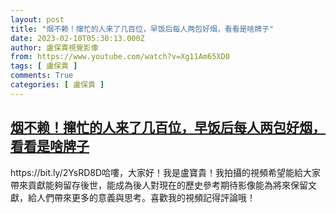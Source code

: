 ```yaml
---
layout: post
title: "烟不赖！撺忙的人来了几百位，早饭后每人两包好烟，看看是啥牌子"
date: 2023-02-10T05:30:13.000Z
author: 盧保貴視覺影像
from: https://www.youtube.com/watch?v=Xg11Am65XD0
tags: [ 盧保貴 ]
comments: True
categories: [ 盧保貴 ]
---
```

<!--1676007013000-->
[烟不赖！撺忙的人来了几百位，早饭后每人两包好烟，看看是啥牌子](https://www.youtube.com/watch?v=Xg11Am65XD0)
------

<div>
https://bit.ly/2YsRD8D哈嘍，大家好！我是盧寶貴！我拍攝的視頻希望能給大家帶來貢獻能夠留存後世，能成為後人對現在的歷史參考期待影像能為將來保留文獻，給人們帶來更多的意義與思考。喜歡我的視頻記得評論哦！
</div>
